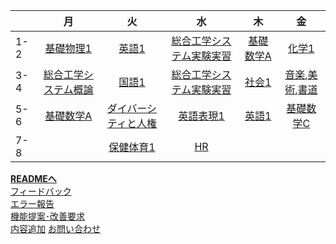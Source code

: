 |     |                 月                  |                 火                  |                   水                    |            木             |                                    金                                    |
|-----|:----------------------------------:|:----------------------------------:|:--------------------------------------:|:------------------------:|:-----------------------------------------------------------------------:|
| 1-2 |      [基礎物理1](general/physics1.md)      |        [英語1](general/english1.md)        | [総合工学システム実験実習](specialty/practice.md) | [基礎数学A](general/basic_math_a.md) |                          [化学1](general/chemistry1.md)                           |
| 3-4 | [総合工学システム概論](specialty/intro.md) |        [国語1](general/japanese1.md)        | [総合工学システム実験実習](specialty/practice.md) |   [社会1](general/social1.md)   | [音楽](general/art/music.md),[美術](general/art/fine_art.md),[書道](general/art/calligraphy.md) |
| 5-6 |      [基礎数学A](general/basic_math_a.md)      | [ダイバーシティと人権](general/diversity.md) |        [英語表現1](general/english_expression1.md)        |   [英語1](general/english1.md)   |                        [基礎数学C](general/basic_math_c.md)                         |
| 7-8 |                                    |      [保健体育1](general/pe1.md)      |           [HR](general/HR.md)           |                          |                                                                         |

[**READMEへ**](README.md)  
[フィードバック](https://forms.office.com/Pages/ResponsePage.aspx?id=6Zxr3Lqm0069Z5-eOshc8dR_9WlpHBdGkd2Sph1DzRJUMlA3S1pJWjdDSDBNVVJYQ0dZUVBKUUw2VS4u)  
[エラー報告](https://forms.office.com/Pages/ResponsePage.aspx?id=6Zxr3Lqm0069Z5-eOshc8dR_9WlpHBdGkd2Sph1DzRJUODUyTE43QTlORTdCVzlJUDg1MFJHWUhEVS4u)  
[機能提案･改善要求](https://forms.office.com/Pages/ResponsePage.aspx?id=6Zxr3Lqm0069Z5-eOshc8dR_9WlpHBdGkd2Sph1DzRJUMlI3N01SN0hNTU0wRERBM1ZEMlo1TjhSMC4u)  
[内容追加](https://forms.office.com/Pages/ResponsePage.aspx?id=6Zxr3Lqm0069Z5-eOshc8dR_9WlpHBdGkd2Sph1DzRJURTc4MDlZNUdBVEVaRFpXU0tWVzFHQUdESy4u)
[お問い合わせ](https://forms.office.com/Pages/ResponsePage.aspx?id=6Zxr3Lqm0069Z5-eOshc8dR_9WlpHBdGkd2Sph1DzRJUQU0xMzNMUTUyNEZHS0hJMzRFM1VESlZMSC4u)

